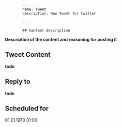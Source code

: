 
            ---
            name: Tweet
            description: New Tweet for twitter

            ---

            ## Content description
__Description of the content and reasoning for posting it__
## Tweet Content
__todo__
## Reply to
__todo__
<!-- Insert full permalink to tweet to reply to in this section. -->
## Scheduled for
01.01.1970 01:00
<!-- Remove this section if you don't want to schedule this content. -->